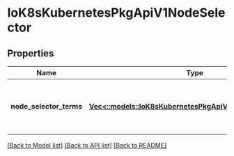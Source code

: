 # IoK8sKubernetesPkgApiV1NodeSelector

## Properties
Name | Type | Description | Notes
------------ | ------------- | ------------- | -------------
**node_selector_terms** | [**Vec<::models::IoK8sKubernetesPkgApiV1NodeSelectorTerm>**](io.k8s.kubernetes.pkg.api.v1.NodeSelectorTerm.md) | Required. A list of node selector terms. The terms are ORed. | 

[[Back to Model list]](../README.md#documentation-for-models) [[Back to API list]](../README.md#documentation-for-api-endpoints) [[Back to README]](../README.md)


